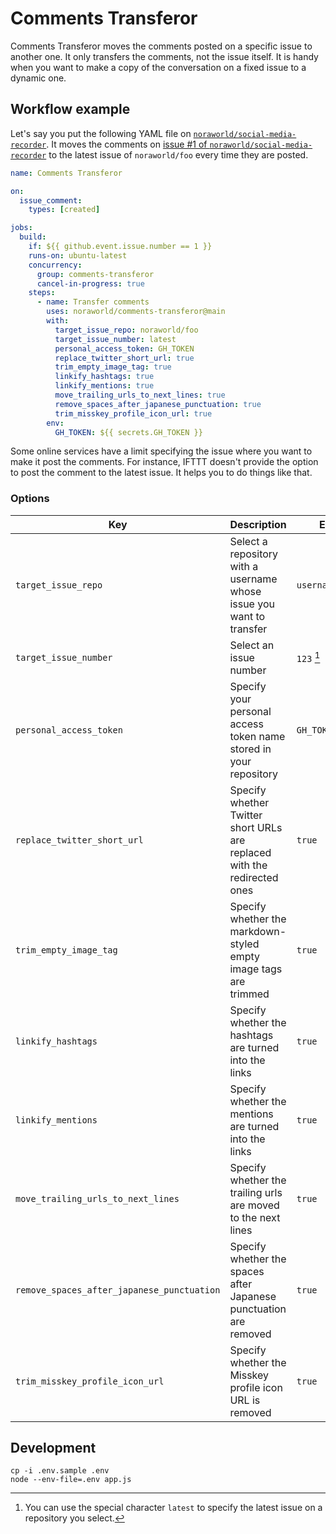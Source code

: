 # Comments Transferor
Comments Transferor moves the comments posted on a specific issue to another one. It only transfers the comments, not the issue itself. It is handy when you want to make a copy of the conversation on a fixed issue to a dynamic one.

## Workflow example
Let's say you put the following YAML file on [`noraworld/social-media-recorder`](https://github.com/noraworld/social-media-recorder/blob/main/.github/workflows/comments-transferor.yml). It moves the comments on [issue #1 of `noraworld/social-media-recorder`](https://github.com/noraworld/social-media-recorder/issues/1) to the latest issue of `noraworld/foo` every time they are posted.

```yaml
name: Comments Transferor

on:
  issue_comment:
    types: [created]

jobs:
  build:
    if: ${{ github.event.issue.number == 1 }}
    runs-on: ubuntu-latest
    concurrency:
      group: comments-transferor
      cancel-in-progress: true
    steps:
      - name: Transfer comments
        uses: noraworld/comments-transferor@main
        with:
          target_issue_repo: noraworld/foo
          target_issue_number: latest
          personal_access_token: GH_TOKEN
          replace_twitter_short_url: true
          trim_empty_image_tag: true
          linkify_hashtags: true
          linkify_mentions: true
          move_trailing_urls_to_next_lines: true
          remove_spaces_after_japanese_punctuation: true
          trim_misskey_profile_icon_url: true
        env:
          GH_TOKEN: ${{ secrets.GH_TOKEN }}
```

Some online services have a limit specifying the issue where you want to make it post the comments. For instance, IFTTT doesn't provide the option to post the comment to the latest issue. It helps you to do things like that.

### Options
| Key                                        | Description                                                              | Example                      | Type    | Required |
| ------------------------------------------ | ------------------------------------------------------------------------ | ---------------------------- | ------- | -------- |
| `target_issue_repo`                        | Select a repository with a username whose issue you want to transfer     | `username/reponame`          | String  | `true`   |
| `target_issue_number`                      | Select an issue number                                                   | `123` [^target_issue_number] | String  | `true`   |
| `personal_access_token`                    | Specify your personal access token name stored in your repository        | `GH_TOKEN`                   | String  | `false`  |
| `replace_twitter_short_url`                | Specify whether Twitter short URLs are replaced with the redirected ones | `true`                       | Boolean | `false`  |
| `trim_empty_image_tag`                     | Specify whether the markdown-styled empty image tags are trimmed         | `true`                       | Boolean | `false`  |
| `linkify_hashtags`                         | Specify whether the hashtags are turned into the links                   | `true`                       | Boolean | `false`  |
| `linkify_mentions`                         | Specify whether the mentions are turned into the links                   | `true`                       | Boolean | `false`  |
| `move_trailing_urls_to_next_lines`         | Specify whether the trailing urls are moved to the next lines            | `true`                       | Boolean | `false`  |
| `remove_spaces_after_japanese_punctuation` | Specify whether the spaces after Japanese punctuation are removed        | `true`                       | Boolean | `false`  |
| `trim_misskey_profile_icon_url`            | Specify whether the Misskey profile icon URL is removed                  | `true`                       | Boolean | `false`  |

[^target_issue_number]: You can use the special character `latest` to specify the latest issue on a repository you select.

## Development
```shell
cp -i .env.sample .env
node --env-file=.env app.js
```
